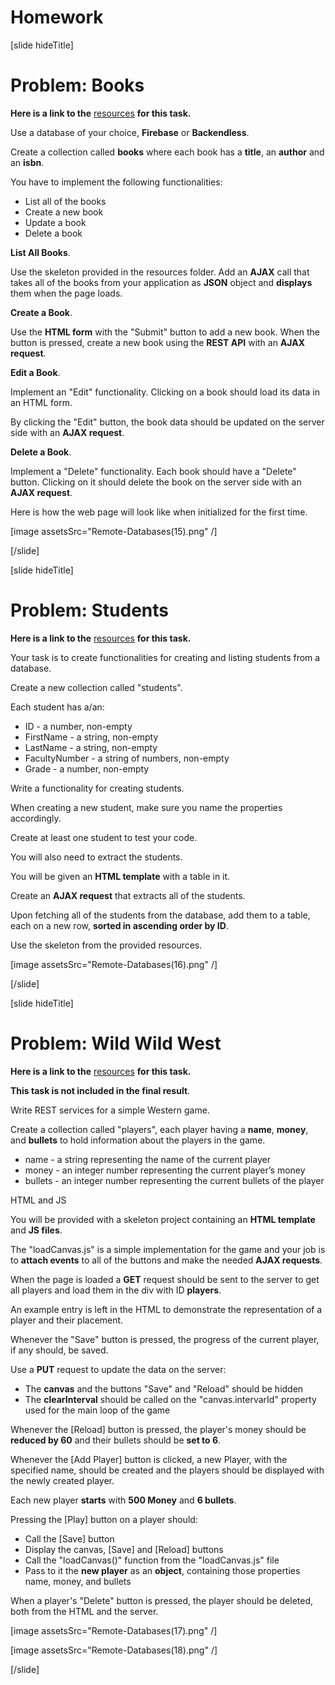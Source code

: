 # Homework

[slide hideTitle]

# Problem: Books

**Here is a link to the** [resources](https://videos.softuni.org/resources/javascript/javascript-applications/JS-Applications-Remote-Databases-Homework-BOOKS.zip) **for this task.**

Use a database of your choice, **Firebase** or **Backendless**.

Create a collection called **books** where each book has a **title**, an **author** and an **isbn**.

You have to implement the following functionalities:

- List all of the books
- Create a new book
- Update a book
- Delete a book

**List All Books**.

Use the skeleton provided in the resources folder. Add an **AJAX** call that takes all of the books from your application as **JSON** object and **displays** them when the page loads.

**Create a Book**.

Use the **HTML form** with the "Submit" button to add a new book. When the button is pressed, create a new book using the **REST API** with an **AJAX request**.

**Edit a Book**.

Implement an "Edit" functionality. Clicking on a book should load its data in an HTML form.

By clicking the "Edit" button, the book data should be updated on the server side with an **AJAX request**.

**Delete a Book**.

Implement a "Delete" functionality. Each book should have a "Delete" button. Clicking on it should delete the book on the server side with an **AJAX request**.

Here is how the web page will look like when initialized for the first time.

[image assetsSrc="Remote-Databases(15).png" /]

[/slide]

[slide hideTitle]

# Problem: Students

**Here is a link to the** [resources](https://videos.softuni.org/resources/javascript/javascript-applications/JS-Applications-Remote-Databases-Homework-STUDENTS.zip) **for this task.**

Your task is to create functionalities for creating and listing students from a database.

Create a new collection called "students".

Each student has a/an:

- ID - a number, non-empty
- FirstName - a string, non-empty
- LastName - a string, non-empty
- FacultyNumber - a string of numbers, non-empty
- Grade - a number, non-empty

Write a functionality for creating students.

When creating a new student, make sure you name the properties accordingly.

Create at least one student to test your code.

You will also need to extract the students.

You will be given an **HTML template** with a table in it.

Create an **AJAX request** that extracts all of the students.

Upon fetching all of the students from the database, add them to a table, each on a new row, **sorted in ascending order by ID**.

Use the skeleton from the provided resources.

[image assetsSrc="Remote-Databases(16).png" /]

[/slide]

[slide hideTitle]

# Problem: Wild Wild West

**Here is a link to the** [resources](https://videos.softuni.org/resources/javascript/javascript-applications/JS-Applications-Remote-Databases-Homework-WILD-WILD-WEST.zip) **for this task.**

**This task is not included in the final result**.

Write REST services for a simple Western game.

Create a collection called "players", each player having a **name**, **money**, and **bullets** to hold information about the players in the game.

- name - a string representing the name of the current player
- money - an integer number representing the current player’s money
- bullets - an integer number representing the current bullets of the player

HTML and JS

You will be provided with a skeleton project containing an **HTML template** and **JS files**.

The "loadCanvas.js" is a simple implementation for the game and your job is to **attach events** to all of the buttons and make the needed **AJAX requests**.

When the page is loaded a **GET** request should be sent to the server to get all players and load them in the div with ID **players**.

An example entry is left in the HTML to demonstrate the representation of a player and their placement.

Whenever the "Save" button is pressed, the progress of the current player, if any should, be saved.

Use a **PUT** request to update the data on the server:

- The **canvas** and the buttons "Save" and "Reload" should be hidden
- The **clearInterval** should be called on the "canvas.intervarId" property used for the main loop of the game

Whenever the [Reload] button is pressed, the player's money should be **reduced by 60** and their bullets should be **set to 6**.

Whenever the [Add Player] button is clicked, a new Player, with the specified name, should be created and the players should be displayed with the newly created player.

Each new player **starts** with **500 Money** and **6 bullets**.

Pressing the [Play] button on a player should:

- Call the [Save] button
- Display the canvas, [Save] and [Reload] buttons
- Call the "loadCanvas()" function from the "loadCanvas.js" file
- Pass to it the **new player** as an **object**, containing those properties name, money, and bullets

When a player's "Delete" button is pressed, the player should be deleted, both from the HTML and the server.

[image assetsSrc="Remote-Databases(17).png" /]



[image assetsSrc="Remote-Databases(18).png" /]

[/slide]
